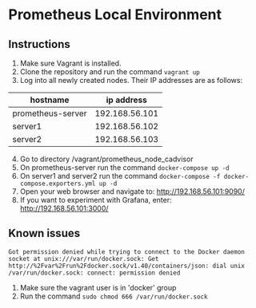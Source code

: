 # Prometheus Local Environment

## Instructions
1. Make sure Vagrant is installed.
2. Clone the repository and run the command `vagrant up`
3. Log into all newly created nodes. Their IP addresses are as follows:

| hostname          | ip address     | 
|-------------------|----------------|
| prometheus-server | 192.168.56.101 |
| server1           | 192.168.56.102 |
| server2           | 192.168.56.103 |

4. Go to directory /vagrant/prometheus_node_cadvisor
5. On prometheus-server run the command `docker-compose up -d`
6. On server1 and server2 run the command `docker-compose -f docker-compose.exporters.yml up -d`
7. Open your web browser and navigate to: http://192.168.56.101:9090/
8. If you want to experiment with Grafana, enter: http://192.168.56.101:3000/

## Known issues
```
Got permission denied while trying to connect to the Docker daemon socket at unix:///var/run/docker.sock: Get http://%2Fvar%2Frun%2Fdocker.sock/v1.40/containers/json: dial unix /var/run/docker.sock: connect: permission denied
```
1. Make sure the vagrant user is in 'docker' group
2. Run the command `sudo chmod 666 /var/run/docker.sock`
